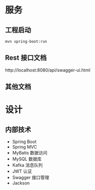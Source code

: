 服务
=================================================
 
## 工程启动
```
mvn spring-boot:run
```

## Rest 接口文档
http://localhost:8080/api/swagger-ui.html

## 其他文档
 

# 设计
## 内部技术
- Spring Boot
- Spring MVC
- MyBatis 数据访问
- MySQL 数据库
- Kafka 消息队列
- JWT 认证
- Swagger 接口管理
- Jackson
 
